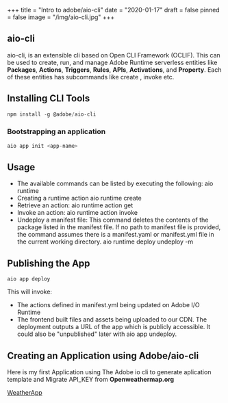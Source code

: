+++
title = "Intro to adobe/aio-cli"
date = "2020-01-17"
draft = false
pinned = false
image = "/img/aio-cli.jpg"
+++

## aio-cli
aio-cli, is an extensible cli based on Open CLI Framework (OCLIF). This can be used to create, run, and manage Adobe Runtime serverless entities like **Packages**, **Actions**, **Triggers**, **Rules**, **APIs**, **Activations**, and **Property**. Each of these entities has subcommands like create , invoke etc.

## Installing CLI Tools

```js
npm install -g @adobe/aio-cli
```
### Bootstrapping an application

```js
aio app init <app-name>
```
## Usage
* The available commands can be listed by executing the following:
    aio runtime
* Creating a runtime action
    aio runtime create <action name> <path to js or zip file>
* Retrieve an action:
    aio runtime action get <action name>
* Invoke an action: 
    aio runtime action invoke <action name> <optional parameters>
* Undeploy a manifest file: This command deletes the contents of the package listed in the manifest file. If no path to manifest file is provided, the command assumes there is a manifest.yaml or manifest.yml file in the current working directory.
    aio runtime deploy undeploy -m <path to manifest.yaml file>
## Publishing the App
    aio app deploy
This will invoke:

* The actions defined in manifest.yml being updated on Adobe I/O Runtime
* The frontend built files and assets being uploaded to our CDN.
The deployment outputs a URL of the app which is publicly accessible. It could also be "unpublished" later with aio app undeploy.

## Creating an Application using Adobe/aio-cli
Here is my first Application using The Adobe io cli to generate aplication template and Migrate API_KEY from **Openweathermap.org**

[WeatherApp](https://github.com/chiarabdy/WeatherApp)

